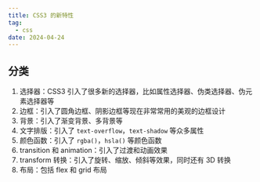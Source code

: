 ```yaml
---
title: CSS3 的新特性
tag:
  - css
date: 2024-04-24
---
```


## 分类

1. 选择器：CSS3 引入了很多新的选择器，比如属性选择器、伪类选择器、伪元素选择器等
1. 边框：引入了圆角边框、阴影边框等现在非常常用的美观的边框设计
1. 背景：引入了渐变背景、多背景等
1. 文字排版：引入了 `text-overflow`，`text-shadow` 等众多属性
1. 颜色函数：引入了 `rgba()`，`hsla()` 等颜色函数
1. transition 和 animation：引入了过渡和动画效果
1. transform 转换：引入了旋转、缩放、倾斜等效果，同时还有 3D 转换
1. 布局：包括 flex 和 grid 布局
